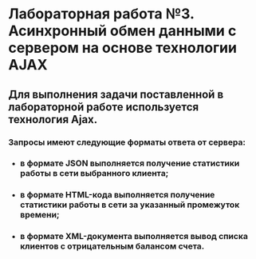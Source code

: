 # Лабораторная работа №3. Асинхронный обмен данными с сервером на основе технологии AJAX
## Для выполнения задачи поставленной в лабораторной работе используется технология Ajax. 
### Запросы имеют следующие форматы ответа от сервера:
- ### в формате JSON выполняется получение статистики работы в сети выбранного клиента;
- ### в формате HTML-кода выполняется получение статистики работы в сети за указанный промежуток времени;
- ### в формате XML-документа выполняется вывод списка клиентов с отрицательным балансом счета.
  
